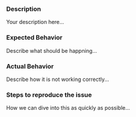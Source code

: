 ### Description
Your description here...

### Expected Behavior
Describe what should be happning...

### Actual Behavior
Describe how it is not working correctly...

### Steps to reproduce the issue
How we can dive into this as quickly as possible...
